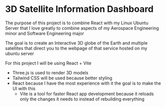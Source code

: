 # 3D Satellite Information Dashboard

The purpose of this project is to combine React with my Linux Ubuntu Server that I love greatly to combine aspects of my Aerospace Engineering minor and Software Engineering major

The goal is to create an Interactive 3D globe of the Earth and multiple satellites that direct you to the webpage of that service hosted on my ubuntu server

For this project I will be using React + Vite
 - Three.js is used to render 3D models 
 - Tailwind CSS will be used because better styling
 - React because I have the most experience with it the goal is to make the UI with this
    - Vite is a tool for faster React app development because it reloads only the changes it needs to instead of rebuilding everything
